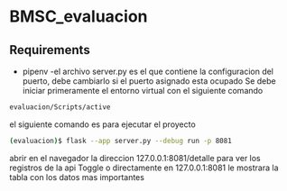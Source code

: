 # BMSC_evaluacion
## Requirements
  - pipenv
-el archivo server.py es el que contiene la configuracion del puerto,
debe cambiarlo si el puerto asignado esta ocupado
Se debe iniciar primeramente el entorno virtual con el siguiente comando
```sh 
evaluacion/Scripts/active
```
el siguiente comando es para ejecutar el proyecto
```sh
(evaluacion)$ flask --app server.py --debug run -p 8081
```
abrir en el navegador la direccion 
127.0.0.1:8081/detalle para ver los registros de la api Toggle
o directamente en 127.0.0.1:8081 le mostrara la tabla con los datos mas importantes  
